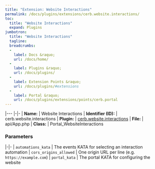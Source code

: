 ```yaml
---
title: "Extension: Website Interactions"
permalink: /docs/plugins/extensions/cerb.website.interactions/
toc:
  title: "Website Interactions"
  expand: Plugins
jumbotron:
  title: "Website Interactions"
  tagline: 
  breadcrumbs:
  -
    label: Docs &raquo;
    url: /docs/home/
  -
    label: Plugins &raquo;
    url: /docs/plugins/
  -
    label: Extension Points &raquo;
    url: /docs/plugins/#extensions
  -
    label: Portal &raquo;
    url: /docs/plugins/extensions/points/cerb.portal
---
```


|---
|-|-
| **Name:** | Website Interactions
| **Identifier (ID):** | cerb.website.interactions
| **Plugin:** | [cerb.website.interactions](/docs/plugins/cerb.website.interactions/)
| **File:** | api/App.php
| **Class:** | Portal_WebsiteInteractions

### Parameters

|-|-
| `automations_kata` | The events KATA for selecting an interaction automation
| `cors_origins_allowed` | One origin URL per line (e.g. `https://example.com`) 
| `portal_kata` | The portal KATA for configuring the website 
